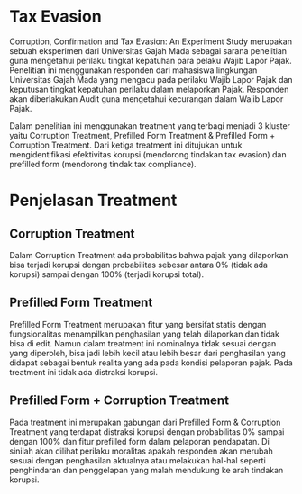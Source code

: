 # Tax Evasion

Corruption, Confirmation and Tax Evasion: An Experiment Study merupakan sebuah eksperimen dari Universitas Gajah Mada sebagai sarana penelitian guna mengetahui perilaku tingkat kepatuhan para pelaku Wajib Lapor Pajak. Penelitian ini menggunakan responden dari mahasiswa lingkungan Universitas Gajah Mada yang mengacu pada perilaku Wajib Lapor Pajak dan keputusan tingkat kepatuhan perilaku dalam melaporkan Pajak. Responden akan diberlakukan Audit guna mengetahui kecurangan dalam Wajib Lapor Pajak.

Dalam penelitian ini menggunakan treatment yang terbagi menjadi 3 kluster yaitu Corruption Treatment, Prefilled Form Treatment & Prefilled Form + Corruption Treatment. Dari ketiga treatment ini ditujukan untuk mengidentifikasi efektivitas korupsi (mendorong tindakan tax evasion) dan prefilled form (mendorong tindak tax compliance).

# Penjelasan Treatment

## Corruption Treatment
Dalam Corruption Treatment ada probabilitas bahwa pajak yang dilaporkan bisa terjadi korupsi dengan probabilitas sebesar antara 0% (tidak ada korupsi) sampai dengan 100% (terjadi korupsi total).

## Prefilled Form Treatment
Prefilled Form Treatment merupakan fitur yang bersifat statis dengan fungsionalitas menampilkan penghasilan yang telah dilaporkan dan tidak bisa di edit. Namun dalam treatment ini nominalnya tidak sesuai dengan yang diperoleh, bisa jadi lebih kecil atau lebih besar dari penghasilan yang didapat sebagai bentuk realita yang ada pada kondisi pelaporan pajak. Pada treatment ini tidak ada distraksi korupsi.

## Prefilled Form + Corruption Treatment
Pada treatment ini merupakan gabungan dari Prefilled Form & Corruption Treatment yang terdapat distraksi korupsi dengan probabilitas 0% sampai dengan 100% dan fitur prefilled form dalam pelaporan pendapatan. Di sinilah akan dilihat perilaku moralitas apakah responden akan merubah sesuai dengan penghasilan aktualnya atau melakukan hal-hal seperti penghindaran dan penggelapan yang malah mendukung ke arah tindakan korupsi.
